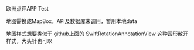欧洲点评APP Test

地图需换成MapBox，API及数据库未调用，暂用本地data

地图样式想要类似于 github上面的 SwiftRotationAnnotationView 这种圆形散开样式，大头针也可以

